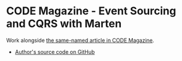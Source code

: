 # CODE Magazine - Event Sourcing and CQRS with Marten

Work alongside [the same-named article in CODE Magazine](https://www.codemag.com/Article/2209071/Event-Sourcing-and-CQRS-with-Marten).

- [Author's source code on GitHub](https://github.com/jeremydmiller/EventSourcingWithMarten)
